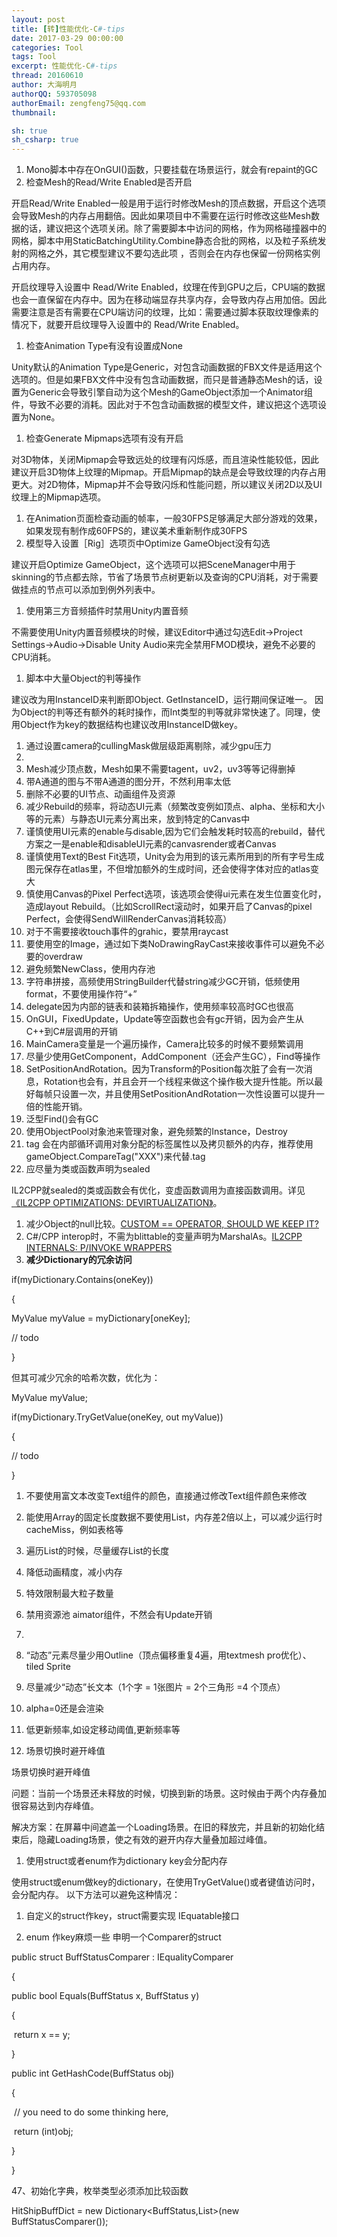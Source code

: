 ```yaml
---
layout: post
title: [转]性能优化-C#-tips
date: 2017-03-29 00:00:00
categories: Tool
tags: Tool
excerpt: 性能优化-C#-tips
thread: 20160610
author: 大海明月
authorQQ: 593705098
authorEmail: zengfeng75@qq.com
thumbnail: 

sh: true
sh_csharp: true
---
```


1. Mono脚本中存在OnGUI()函数，只要挂载在场景运行，就会有repaint的GC
2. 检查Mesh的Read/Write Enabled是否开启

开启Read/Write Enabled一般是用于运行时修改Mesh的顶点数据，开启这个选项会导致Mesh的内存占用翻倍。因此如果项目中不需要在运行时修改这些Mesh数据的话，建议把这个选项关闭。除了需要脚本中访问的网格，作为网格碰撞器中的网格，脚本中用StaticBatchingUtility.Combine静态合批的网格，以及粒子系统发射的网格之外，其它模型建议不要勾选此项 ，否则会在内存也保留一份网格实例占用内存。

开启纹理导入设置中 Read/Write Enabled，纹理在传到GPU之后，CPU端的数据也会一直保留在内存中。因为在移动端显存共享内存，会导致内存占用加倍。因此需要注意是否有需要在CPU端访问的纹理，比如：需要通过脚本获取纹理像素的情况下，就要开启纹理导入设置中的 Read/Write Enabled。

1. 检查Animation Type有没有设置成None

Unity默认的Animation Type是Generic，对包含动画数据的FBX文件是适用这个选项的。但是如果FBX文件中没有包含动画数据，而只是普通静态Mesh的话，设置为Generic会导致引擎自动为这个Mesh的GameObject添加一个Animator组件，导致不必要的消耗。因此对于不包含动画数据的模型文件，建议把这个选项设置为None。

1. 检查Generate Mipmaps选项有没有开启

对3D物体，关闭Mipmap会导致远处的纹理有闪烁感，而且渲染性能较低，因此建议开启3D物体上纹理的Mipmap。开启Mipmap的缺点是会导致纹理的内存占用更大。对2D物体，Mipmap并不会导致闪烁和性能问题，所以建议关闭2D以及UI纹理上的Mipmap选项。

1. 在Animation页面检查动画的帧率，一般30FPS足够满足大部分游戏的效果，如果发现有制作成60FPS的，建议美术重新制作成30FPS
2. 模型导入设置［Rig］选项页中Optimize GameObject没有勾选

建议开启Optimize GameObject，这个选项可以把SceneManager中用于skinning的节点都去除，节省了场景节点树更新以及查询的CPU消耗，对于需要做挂点的节点可以添加到例外列表中。

1. 使用第三方音频插件时禁用Unity内置音频

不需要使用Unity内置音频模块的时候，建议Editor中通过勾选Edit->Project Settings->Audio->Disable Unity Audio来完全禁用FMOD模块，避免不必要的CPU消耗。

1. 脚本中大量Object的判等操作

建议改为用InstanceID来判断即Object. GetInstanceID，运行期间保证唯一。 因为Object的判等还有额外的耗时操作，而Int类型的判等就非常快速了。同理，使用Object作为key的数据结构也建议改用InstanceID做key。

1. 通过设置camera的cullingMask做层级距离剔除，减少gpu压力
2. 
3. Mesh减少顶点数，Mesh如果不需要tagent，uv2，uv3等等记得删掉
4. 带A通道的图与不带A通道的图分开，不然利用率太低
5. 删除不必要的UI节点、动画组件及资源
6. 减少Rebuild的频率，将动态UI元素（频繁改变例如顶点、alpha、坐标和大小等的元素）与静态UI元素分离出来，放到特定的Canvas中
7. 谨慎使用UI元素的enable与disable,因为它们会触发耗时较高的rebuild，替代方案之一是enable和disableUI元素的canvasrender或者Canvas
8. 谨慎使用Text的Best Fit选项，Unity会为用到的该元素所用到的所有字号生成图元保存在atlas里，不但增加额外的生成时间，还会使得字体对应的atlas变大
9. 慎使用Canvas的Pixel Perfect选项，该选项会使得ui元素在发生位置变化时，造成layout Rebuild。（比如ScrollRect滚动时，如果开启了Canvas的pixel Perfect，会使得SendWillRenderCanvas消耗较高）
10. 对于不需要接收touch事件的grahic，要禁用raycast
11. 要使用空的Image，通过如下类NoDrawingRayCast来接收事件可以避免不必要的overdraw
12. 避免频繁NewClass，使用内存池
13. 字符串拼接，高频使用StringBuilder代替string减少GC开销，低频使用format，不要使用操作符“+”
14. delegate因为内部的链表和装箱拆箱操作，使用频率较高时GC也很高
15. OnGUI，FixedUpdate，Update等空函数也会有gc开销，因为会产生从C++到C#层调用的开销
16. MainCamera变量是一个遍历操作，Camera比较多的时候不要频繁调用
17. 尽量少使用GetComponent，AddComponent（还会产生GC），Find等操作
18. SetPositionAndRotation。因为Transform的Position每次脏了会有一次消息，Rotation也会有，并且会开一个线程来做这个操作极大提升性能。所以最好每帧只设置一次，并且使用SetPositionAndRotation一次性设置可以提升一倍的性能开销。
19. 泛型Find()会有GC
20. 使用ObjectPool对象池来管理对象，避免频繁的Instance，Destroy
21. tag 会在内部循环调用对象分配的标签属性以及拷贝额外的内存，推荐使用gameObject.CompareTag("XXX")来代替.tag
22. 应尽量为类或函数声明为sealed

IL2CPP就sealed的类或函数会有优化，变虚函数调用为直接函数调用。详见[《IL2CPP OPTIMIZATIONS: DEVIRTUALIZATION》](https://blogs.unity3d.com/cn/2016/07/26/il2cpp-optimizations-devirtualization/)。

1. 减少Object的null比较。[CUSTOM == OPERATOR, SHOULD WE KEEP IT?](https://blogs.unity3d.com/cn/2014/05/16/custom-operator-should-we-keep-it/)
2. C#/CPP interop时，不需为blittable的变量声明为MarshalAs。[IL2CPP INTERNALS: P/INVOKE WRAPPERS](https://blogs.unity3d.com/cn/2015/07/02/il2cpp-internals-pinvoke-wrappers/)
3. **减少Dictionary的冗余访问**

if(myDictionary.Contains(oneKey))

{

  MyValue myValue = myDictionary[oneKey];

  // todo

}

但其可减少冗余的哈希次数，优化为：

MyValue myValue;

if(myDictionary.TryGetValue(oneKey, out myValue))

{

  // todo

}

1. 不要使用富文本改变Text组件的颜色，直接通过修改Text组件颜色来修改
2. 能使用Array的固定长度数据不要使用List，内存差2倍以上，可以减少运行时cacheMiss，例如表格等
3. 遍历List的时候，尽量缓存List的长度
4. 降低动画精度，减小内存
5. 特效限制最大粒子数量
6. 禁用资源池 aimator组件，不然会有Update开销
7. 

 

1. “动态”元素尽量少用Outline（顶点偏移重复4遍，用textmesh pro优化）、tiled Sprite
2. 尽量减少“动态”长文本（1个字 = 1张图片 = 2个三角形 =4 个顶点）
3. alpha=0还是会渲染
4. 低更新频率,如设定移动阈值,更新频率等

 

1. 场景切换时避开峰值

场景切换时避开峰值

问题：当前一个场景还未释放的时候，切换到新的场景。这时候由于两个内存叠加很容易达到内存峰值。

解决方案：在屏幕中间遮盖一个Loading场景。在旧的释放完，并且新的初始化结束后，隐藏Loading场景，使之有效的避开内存大量叠加超过峰值。

 

1. 使用struct或者enum作为dictionary key会分配内存

使用struct或enum做key的dictionary，在使用TryGetValue()或者键值访问时，会分配内存。 以下方法可以避免这种情况：

1) 自定义的struct作key，struct需要实现 IEquatable接口

2) enum 作key麻烦一些 申明一个Comparer的struct

 

public struct BuffStatusComparer : IEqualityComparer<BuffStatus>

{

  public bool Equals(BuffStatus x, BuffStatus y)

  {

​    return x == y;

  }

 

  public int GetHashCode(BuffStatus obj)

  {

​    // you need to do some thinking here,

​    return (int)obj;

  }

}

 

47、初始化字典，枚举类型必须添加比较函数

HitShipBuffDict = new Dictionary<BuffStatus,List<BuffStatusInfo>>(new BuffStatusComparer());